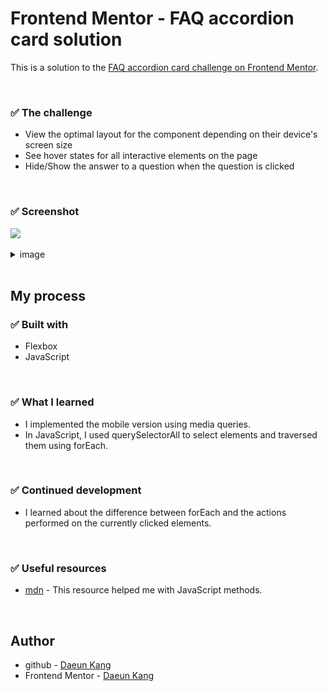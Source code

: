 # Frontend Mentor - FAQ accordion card solution

This is a solution to the [FAQ accordion card challenge on Frontend Mentor](https://www.frontendmentor.io/challenges/faq-accordion-card-XlyjD0Oam). 

</br>

### ✅ The challenge 

- View the optimal layout for the component depending on their device's screen size
- See hover states for all interactive elements on the page
- Hide/Show the answer to a question when the question is clicked

</br>

### ✅ Screenshot 

![](/FAQ-accordion-card/images/screenshot2.gif)

<details>
<summary>image</summary>

![](/FAQ-accordion-card/images/1.png)
![](/FAQ-accordion-card/images/2.png)
![](/FAQ-accordion-card/images/3.png)

</details>


</br>

## My process

###  ✅ Built with
- Flexbox
- JavaScript

</br>

###  ✅ What I learned
- I implemented the mobile version using media queries. 
- In JavaScript, I used querySelectorAll to select elements and traversed them using forEach.

</br>

###  ✅ Continued development
- I learned about the difference between forEach and the actions performed on the currently clicked elements.

</br>

###  ✅ Useful resources
- [mdn](https://www.example.com ) - This resource helped me with JavaScript methods.

</br>

## Author

- github - [Daeun Kang](https://github.com/winterkang)
- Frontend Mentor - [Daeun Kang](https://www.frontendmentor.io/home)

